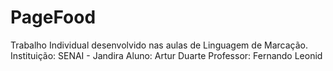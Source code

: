 # PageFood
Trabalho Individual desenvolvido nas aulas de Linguagem de Marcação.
Instituição: SENAI - Jandira
Aluno: Artur Duarte
Professor: Fernando Leonid
